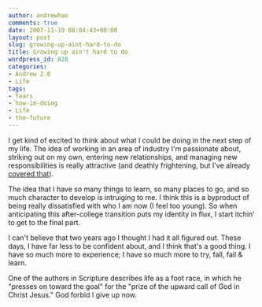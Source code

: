 ```yaml
---
author: andrewhao
comments: true
date: 2007-11-19 08:04:43+00:00
layout: post
slug: growing-up-aint-hard-to-do
title: Growing up ain't hard to do
wordpress_id: 828
categories:
- Andrew 2.0
- Life
tags:
- fears
- how-im-doing
- Life
- the-future
---
```


I get kind of excited to think about what I could be doing in the next step of my life. The idea of working in an area of industry I'm passionate about, striking out on my own, entering new relationships, and managing new responsibilities is really attractive (and deathly frightening, but I've already [covered that](http://weblog.xanga.com/gsgnine/623210685/item.html)).

The idea that I have so many things to learn, so many places to go, and so much character to develop is intruiging to me. I think this is a byproduct of being really dissatisfied with who I am now (I feel too young). So when anticipating this after-college transition puts my identity in flux, I start itchin' to get to the final part.

I can't believe that two years ago I thought I had it all figured out. These days, I have far less to be confident about, and I think that's a good thing. I have so much more to experience; I have so much more to try, fall, fail & learn.

One of the authors in Scripture describes life as a foot race, in which he "presses on toward the goal" for the "prize of the upward call of God in Christ Jesus." God forbid I give up now.
